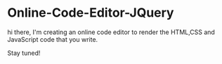 # Online-Code-Editor-JQuery
hi there, I'm creating an online code editor to render the HTML,CSS and JavaScript code that you write.

Stay tuned!
